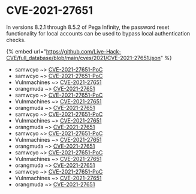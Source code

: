 # CVE-2021-27651

In versions 8.2.1 through 8.5.2 of Pega Infinity, the password reset functionality for local accounts can be used to bypass local authentication checks.

{% embed url="https://github.com/Live-Hack-CVE/full_database/blob/main/cves/2021/CVE-2021-27651.json" %}


* samwcyo ~> [CVE-2021-27651-PoC](https://www.alice-snow.ru/2021/database/cve-2021-27651/cve-2021-27651-poc-samwcyo)
* samwcyo ~> [CVE-2021-27651-PoC](https://www.alice-snow.ru/2021/database/cve-2021-27651/cve-2021-27651-poc-samwcyo)
* Vulnmachines ~> [CVE-2021-27651](https://www.alice-snow.ru/2021/database/cve-2021-27651/cve-2021-27651-vulnmachines)
* orangmuda ~> [CVE-2021-27651](https://www.alice-snow.ru/2021/database/cve-2021-27651/cve-2021-27651-orangmuda)
* samwcyo ~> [CVE-2021-27651-PoC](https://www.alice-snow.ru/2021/database/cve-2021-27651/cve-2021-27651-poc-samwcyo)
* Vulnmachines ~> [CVE-2021-27651](https://www.alice-snow.ru/2021/database/cve-2021-27651/cve-2021-27651-vulnmachines)
* orangmuda ~> [CVE-2021-27651](https://www.alice-snow.ru/2021/database/cve-2021-27651/cve-2021-27651-orangmuda)
* samwcyo ~> [CVE-2021-27651-PoC](https://www.alice-snow.ru/2021/database/cve-2021-27651/cve-2021-27651-poc-samwcyo)
* Vulnmachines ~> [CVE-2021-27651](https://www.alice-snow.ru/2021/database/cve-2021-27651/cve-2021-27651-vulnmachines)
* orangmuda ~> [CVE-2021-27651](https://www.alice-snow.ru/2021/database/cve-2021-27651/cve-2021-27651-orangmuda)
* samwcyo ~> [CVE-2021-27651-PoC](https://www.alice-snow.ru/2021/database/cve-2021-27651/cve-2021-27651-poc-samwcyo)
* Vulnmachines ~> [CVE-2021-27651](https://www.alice-snow.ru/2021/database/cve-2021-27651/cve-2021-27651-vulnmachines)
* orangmuda ~> [CVE-2021-27651](https://www.alice-snow.ru/2021/database/cve-2021-27651/cve-2021-27651-orangmuda)
* samwcyo ~> [CVE-2021-27651-PoC](https://www.alice-snow.ru/2021/database/cve-2021-27651/cve-2021-27651-poc-samwcyo)
* Vulnmachines ~> [CVE-2021-27651](https://www.alice-snow.ru/2021/database/cve-2021-27651/cve-2021-27651-vulnmachines)
* orangmuda ~> [CVE-2021-27651](https://www.alice-snow.ru/2021/database/cve-2021-27651/cve-2021-27651-orangmuda)
* samwcyo ~> [CVE-2021-27651-PoC](https://www.alice-snow.ru/2021/database/cve-2021-27651/cve-2021-27651-poc-samwcyo)
* Vulnmachines ~> [CVE-2021-27651](https://www.alice-snow.ru/2021/database/cve-2021-27651/cve-2021-27651-vulnmachines)
* orangmuda ~> [CVE-2021-27651](https://www.alice-snow.ru/2021/database/cve-2021-27651/cve-2021-27651-orangmuda)